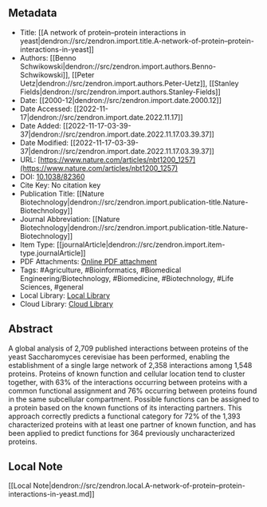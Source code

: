 ## Metadata

- Title: [[A network of protein–protein interactions in yeast|dendron://src/zendron.import.title.A-network-of-protein–protein-interactions-in-yeast]]
- Authors: [[Benno Schwikowski|dendron://src/zendron.import.authors.Benno-Schwikowski]], [[Peter Uetz|dendron://src/zendron.import.authors.Peter-Uetz]], [[Stanley Fields|dendron://src/zendron.import.authors.Stanley-Fields]]
- Date: [[2000-12|dendron://src/zendron.import.date.2000.12]]
- Date Accessed: [[2022-11-17|dendron://src/zendron.import.date.2022.11.17]]
- Date Added: [[2022-11-17-03-39-37|dendron://src/zendron.import.date.2022.11.17.03.39.37]]
- Date Modified: [[2022-11-17-03-39-37|dendron://src/zendron.import.date.2022.11.17.03.39.37]]
- URL: [https://www.nature.com/articles/nbt1200_1257](https://www.nature.com/articles/nbt1200_1257)
- DOI: [10.1038/82360](http://doi.org/10.1038/82360)
- Cite Key: No citation key
- Publication Title: [[Nature Biotechnology|dendron://src/zendron.import.publication-title.Nature-Biotechnology]]
- Journal Abbreviation: [[Nature Biotechnology|dendron://src/zendron.import.publication-title.Nature-Biotechnology]]
- Item Type: [[journalArticle|dendron://src/zendron.import.item-type.journalArticle]]
- PDF Attachments: [Online PDF attachment](https://www.zotero.org/groups/9025336/mjvolk3/items/9025336/attachment/7Q6SHW7D/reader)
- Tags: #Agriculture, #Bioinformatics, #Biomedical Engineering/Biotechnology, #Biomedicine, #Biotechnology, #Life Sciences, #general
- Local Library: [Local Library](zotero://select/items/9025336)
- Cloud Library: [Cloud Library](https://www.zotero.org/groups/9025336/mjvolk3/library)

## Abstract
A global analysis of 2,709 published interactions between proteins of the yeast Saccharomyces cerevisiae has been performed, enabling the establishment of a single large network of 2,358 interactions among 1,548 proteins. Proteins of known function and cellular location tend to cluster together, with 63% of the interactions occurring between proteins with a common functional assignment and 76% occurring between proteins found in the same subcellular compartment. Possible functions can be assigned to a protein based on the known functions of its interacting partners. This approach correctly predicts a functional category for 72% of the 1,393 characterized proteins with at least one partner of known function, and has been applied to predict functions for 364 previously uncharacterized proteins.

## Local Note
[[Local Note|dendron://src/zendron.local.A-network-of-protein–protein-interactions-in-yeast.md]]
